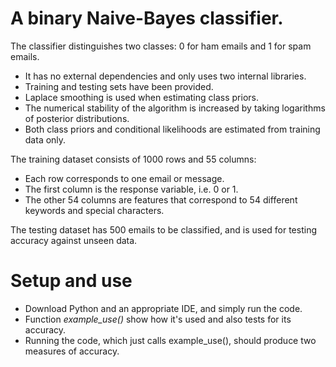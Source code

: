 # A binary Naive-Bayes classifier.

The classifier distinguishes two classes: 0 for ham emails and 1 for spam emails.

- It has no external dependencies and only uses two internal libraries.
- Training and testing sets have been provided.
- Laplace smoothing is used when estimating class priors.
- The numerical stability of the algorithm is increased by taking logarithms of posterior distributions.
- Both class priors and conditional likelihoods are estimated from training data only.

The training dataset consists of 1000 rows and 55 columns:

- Each row corresponds to one email or message.
- The first column is the response variable, i.e. 0 or 1.
- The other 54 columns are features that correspond to 54 different keywords and special characters.

The testing dataset has 500 emails to be classified, and is used for testing accuracy against unseen data.

# Setup and use

- Download Python and an appropriate IDE, and simply run the code.
- Function _example_use()_ show how it's used and also tests for its accuracy.
- Running the code, which just calls example_use(), should produce two measures of accuracy.
